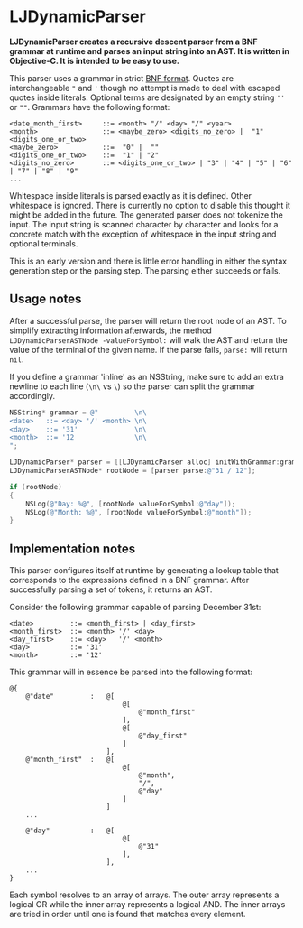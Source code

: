 # LJDynamicParser

**LJDynamicParser creates a recursive descent parser from a BNF grammar at runtime and parses an input string into an AST. It is written in Objective-C. It is intended to be easy to use.**

This parser uses a grammar in strict [BNF format](http://en.wikipedia.org/wiki/Backus%E2%80%93Naur_Form). Quotes are interchangeable `"` and `'` though no attempt is made to deal with escaped quotes inside literals. Optional terms are designated by an empty string `''` or `""`. Grammars have the following format:

```
<date_month_first>     ::= <month> "/" <day> "/" <year>
<month>                ::= <maybe_zero> <digits_no_zero> |  "1" <digits_one_or_two>
<maybe_zero>           ::=  "0" |  ""
<digits_one_or_two>    ::=  "1" | "2"
<digits_no_zero>       ::= <digits_one_or_two> | "3" | "4" | "5" | "6" | "7" | "8" | "9"
...
```

Whitespace inside literals is parsed exactly as it is defined. Other whitespace is ignored. There is currently no option to disable this thought it might be added in the future. The generated parser does not tokenize the input. The input string is scanned character by character and looks for a concrete match with the exception of whitespace in the input string and optional terminals.

This is an early version and there is little error handling in either the syntax generation step or the parsing step. The parsing either succeeds or fails.

## Usage notes

After a successful parse, the parser will return the root node of an AST. To simplify extracting information afterwards, the method `LJDynamicParserASTNode -valueForSymbol:` will walk the AST and return the value of the terminal of the given name. If the parse fails, `parse:` will return `nil`.

If you define a grammar 'inline' as an NSString, make sure to add an extra newline to each line (`\n\` vs `\`) so the parser can split the grammar accordingly.

```objective-c
NSString* grammar = @"         \n\
<date>   ::= <day> '/' <month> \n\
<day>    ::= '31'              \n\
<month>  ::= '12               \n\
";

LJDynamicParser* parser = [[LJDynamicParser alloc] initWithGrammar:grammar];
LJDynamicParserASTNode* rootNode = [parser parse:@"31 / 12"];

if (rootNode)
{
    NSLog(@"Day: %@", [rootNode valueForSymbol:@"day"]);
    NSLog(@"Month: %@", [rootNode valueForSymbol:@"month"]);
}
```

## Implementation notes

This parser configures itself at runtime by generating a lookup table that corresponds to the expressions defined in a BNF grammar. After successfully parsing a set of tokens, it returns an AST.

Consider the following grammar capable of parsing December 31st:

```
<date>         ::= <month_first> | <day_first>
<month_first>  ::= <month> '/' <day>
<day_first>    ::= <day>   '/' <month>
<day>          ::= '31'
<month>        ::= '12'
```

This grammar will in essence be parsed into the following format:

```
@{
    @"date"         :   @[
                            @[ 
                                @"month_first" 
                            ],
                            @[ 
                                @"day_first" 
                            ]
                        ],
    @"month_first"  :   @[
                            @[ 
                                @"month", 
                                "/", 
                                @"day" 
                            ]
                        ]
    ...

    @"day"          :   @[
                            @[
                                @"31"
                            ],
                        ],
    ...
}
```

Each symbol resolves to an array of arrays. The outer array represents a logical OR while the inner array represents a logical AND. The inner arrays are tried in order until one is found that matches every element.
